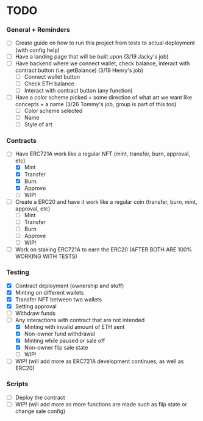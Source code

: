 # TODO

### General + Reminders
- [ ] Create guide on how to run this project from tests to actual deployment (with config help)
- [ ] Have a landing page that will be built upon (3/19 Jacky's job)
- [ ] Have backend where we connect wallet, check balance, interact with contract button (i.e. getBalance) (3/19 Henry's job)
    - [ ] Connect wallet button
    - [ ] Check ETH balance
    - [ ] Interact with contract button (any function)
- [ ] Have a color scheme picked + some direction of what art we want like concepts + a name (3/26 Tommy's job, group is part of this too)
    - [ ] Color scheme selected
    - [ ] Name
    - [ ] Style of art

### Contracts
- [ ] Have ERC721A work like a regular NFT (mint, transfer, burn, approval, etc)
    - [x] Mint
    - [x] Transfer
    - [x] Burn
    - [x] Approve
    - [ ] WIP!
- [ ] Create a ERC20 and have it work like a regular coin (transfer, burn, mint, approval, etc)
    - [ ] Mint
    - [ ] Transfer
    - [ ] Burn
    - [ ] Approve
    - [ ] WIP!
- [ ] Work on staking ERC721A to earn the ERC20 (AFTER BOTH ARE 100% WORKING WITH TESTS)

### Testing
- [x] Contract deployment (ownership and stuff)
- [x] Minting on different wallets
- [x] Transfer NFT between two wallets
- [x] Setting approval
- [ ] Withdraw funds
- [ ] Any interactions with contract that are not intended
    - [x] Minting with invalid amount of ETH sent
    - [x] Non-owner fund withdrawal
    - [x] Minting while paused or sale off
    - [x] Non-owner flip sale state
    - [ ] WIP!
- [ ] WIP! (will add more as ERC721A development continues, as well as ERC20)

### Scripts
- [ ] Deploy the contract
- [ ] WIP! (will add more as more functions are made such as flip state or change sale config)